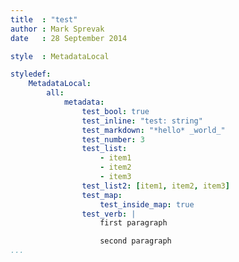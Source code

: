 ```yaml
---
title  : "test"
author : Mark Sprevak
date   : 28 September 2014

style  : MetadataLocal

styledef:
    MetadataLocal:
        all:
            metadata:
                test_bool: true
                test_inline: "test: string"
                test_markdown: "*hello* _world_"
                test_number: 3
                test_list:
                    - item1
                    - item2
                    - item3
                test_list2: [item1, item2, item3]
                test_map:
                    test_inside_map: true
                test_verb: |
                    first paragraph

                    second paragraph
...
```


